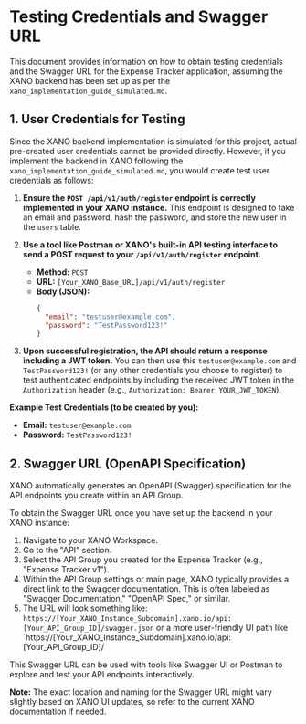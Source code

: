 # Testing Credentials and Swagger URL

This document provides information on how to obtain testing credentials and the Swagger URL for the Expense Tracker application, assuming the XANO backend has been set up as per the `xano_implementation_guide_simulated.md`.

## 1. User Credentials for Testing

Since the XANO backend implementation is simulated for this project, actual pre-created user credentials cannot be provided directly. However, if you implement the backend in XANO following the `xano_implementation_guide_simulated.md`, you would create test user credentials as follows:

1.  **Ensure the `POST /api/v1/auth/register` endpoint is correctly implemented in your XANO instance.** This endpoint is designed to take an email and password, hash the password, and store the new user in the `users` table.
2.  **Use a tool like Postman or XANO's built-in API testing interface to send a POST request to your `/api/v1/auth/register` endpoint.**

    *   **Method:** `POST`
    *   **URL:** `[Your_XANO_Base_URL]/api/v1/auth/register`
    *   **Body (JSON):**
        ```json
        {
          "email": "testuser@example.com",
          "password": "TestPassword123!"
        }
        ```
3.  **Upon successful registration, the API should return a response including a JWT token.** You can then use this `testuser@example.com` and `TestPassword123!` (or any other credentials you choose to register) to test authenticated endpoints by including the received JWT token in the `Authorization` header (e.g., `Authorization: Bearer YOUR_JWT_TOKEN`).

**Example Test Credentials (to be created by you):**

*   **Email:** `testuser@example.com`
*   **Password:** `TestPassword123!`

## 2. Swagger URL (OpenAPI Specification)

XANO automatically generates an OpenAPI (Swagger) specification for the API endpoints you create within an API Group.

To obtain the Swagger URL once you have set up the backend in your XANO instance:

1.  Navigate to your XANO Workspace.
2.  Go to the "API" section.
3.  Select the API Group you created for the Expense Tracker (e.g., "Expense Tracker v1").
4.  Within the API Group settings or main page, XANO typically provides a direct link to the Swagger documentation. This is often labeled as "Swagger Documentation," "OpenAPI Spec," or similar.
5.  The URL will look something like: `https://[Your_XANO_Instance_Subdomain].xano.io/api:[Your_API_Group_ID]/swagger.json` or a more user-friendly UI path like `https://[Your_XANO_Instance_Subdomain].xano.io/api:[Your_API_Group_ID]/

This Swagger URL can be used with tools like Swagger UI or Postman to explore and test your API endpoints interactively.

**Note:** The exact location and naming for the Swagger URL might vary slightly based on XANO UI updates, so refer to the current XANO documentation if needed.
